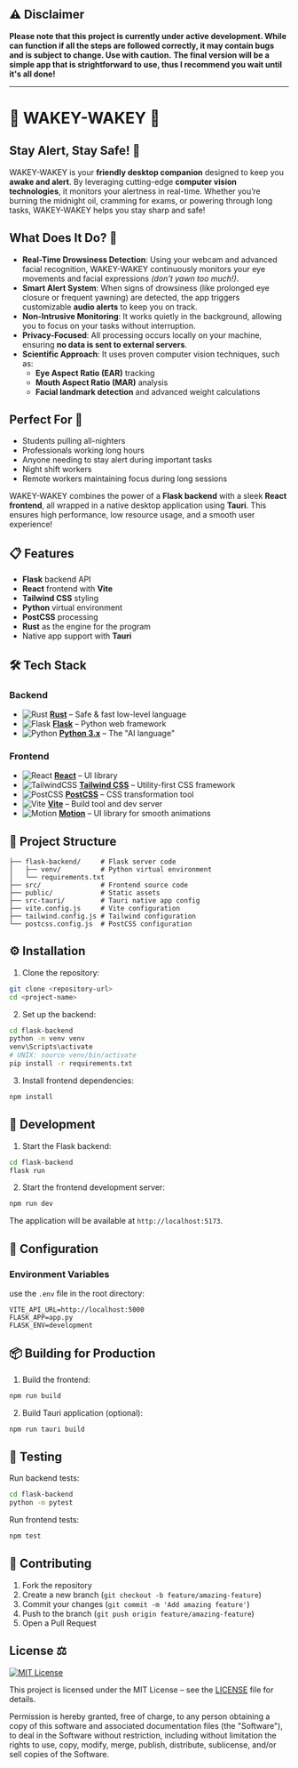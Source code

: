 ## **⚠️ Disclaimer**

**Please note that this project is currently under active development. While can function if all the steps are followed correctly, it may contain bugs and is subject to change. Use with caution.**
**The final version will be a simple app that is strightforward to use, thus I recommend you wait until it's all done!**

---

# 🚨 **WAKEY-WAKEY** 🚨

## **Stay Alert, Stay Safe!** 👀

WAKEY-WAKEY is your **friendly desktop companion** designed to keep you **awake and alert**. By leveraging cutting-edge **computer vision technologies**, it monitors your alertness in real-time. Whether you’re burning the midnight oil, cramming for exams, or powering through long tasks, WAKEY-WAKEY helps you stay sharp and safe!

## **What Does It Do?** 🤔

- **Real-Time Drowsiness Detection**: Using your webcam and advanced facial recognition, WAKEY-WAKEY continuously monitors your eye movements and facial expressions *(don’t yawn too much!)*.
- **Smart Alert System**: When signs of drowsiness (like prolonged eye closure or frequent yawning) are detected, the app triggers customizable **audio alerts** to keep you on track.
- **Non-Intrusive Monitoring**: It works quietly in the background, allowing you to focus on your tasks without interruption.
- **Privacy-Focused**: All processing occurs locally on your machine, ensuring **no data is sent to external servers**.
- **Scientific Approach**: It uses proven computer vision techniques, such as:
  - **Eye Aspect Ratio (EAR)** tracking
  - **Mouth Aspect Ratio (MAR)** analysis
  - **Facial landmark detection** and advanced weight calculations

## **Perfect For** 🎯

- Students pulling all-nighters
- Professionals working long hours
- Anyone needing to stay alert during important tasks
- Night shift workers
- Remote workers maintaining focus during long sessions

WAKEY-WAKEY combines the power of a **Flask backend** with a sleek **React frontend**, all wrapped in a native desktop application using **Tauri**. This ensures high performance, low resource usage, and a smooth user experience!

## **📋 Features**

- **Flask** backend API
- **React** frontend with **Vite**
- **Tailwind CSS** styling
- **Python** virtual environment
- **PostCSS** processing
- **Rust** as the engine for the program
- Native app support with **Tauri**

## **🛠 Tech Stack**

### **Backend**  
- ![Rust](https://img.shields.io/badge/Rust-000000?style=flat&logo=rust&logoColor=white) **[Rust](https://www.rust-lang.org/learn)** – Safe & fast low-level language  
- ![Flask](https://img.shields.io/badge/Flask-000000?style=flat&logo=flask&logoColor=white) **[Flask](https://flask.palletsprojects.com/)** – Python web framework  
- ![Python](https://img.shields.io/badge/Python-3776AB?style=flat&logo=python&logoColor=white) **[Python 3.x](https://www.python.org/)** – The "AI language"  

### **Frontend**  
- ![React](https://img.shields.io/badge/React-61DAFB?style=flat&logo=react&logoColor=black) **[React](https://reactjs.org/)** – UI library  
- ![TailwindCSS](https://img.shields.io/badge/Tailwind%20CSS-38B2AC?style=flat&logo=tailwind-css&logoColor=white) **[Tailwind CSS](https://tailwindcss.com/)** – Utility-first CSS framework  
- ![PostCSS](https://img.shields.io/badge/PostCSS-DD3A0A?style=flat&logo=postcss&logoColor=white) **[PostCSS](https://postcss.org/)** – CSS transformation tool  
- ![Vite](https://img.shields.io/badge/Vite-4FC08D?style=flat&logo=vite&logoColor=white) **[Vite](https://vitejs.dev/)** – Build tool and dev server  
- ![Motion](https://img.shields.io/badge/Motion-FF0080?style=flat&logo=motion&logoColor=white) **[Motion](https://motion.dev)** – UI library for smooth animations  

## **📁 Project Structure**

```
├── flask-backend/     # Flask server code
│   ├── venv/          # Python virtual environment
│   └── requirements.txt
├── src/               # Frontend source code
├── public/            # Static assets
├── src-tauri/         # Tauri native app config
├── vite.config.js     # Vite configuration
├── tailwind.config.js # Tailwind configuration
└── postcss.config.js  # PostCSS configuration
```

## **⚙️ Installation**

1. Clone the repository:
```sh
git clone <repository-url>
cd <project-name>
```

2. Set up the backend:
```sh
cd flask-backend
python -m venv venv
venv\Scripts\activate
# UNIX: source venv/bin/activate  
pip install -r requirements.txt
```

3. Install frontend dependencies:
```sh
npm install
```

## **🚀 Development**

1. Start the Flask backend:
```sh
cd flask-backend
flask run
```

2. Start the frontend development server:
```sh
npm run dev
```

The application will be available at `http://localhost:5173`.

## **🔧 Configuration**

### **Environment Variables**

use the `.env` file in the root directory:

```env
VITE_API_URL=http://localhost:5000
FLASK_APP=app.py
FLASK_ENV=development
```

## **📦 Building for Production**

1. Build the frontend:
```sh
npm run build
```

2. Build Tauri application (optional):
```sh
npm run tauri build
```

## **🧪 Testing**

Run backend tests:
```sh
cd flask-backend
python -m pytest
```

Run frontend tests:
```sh
npm test
```

## **🤝 Contributing**

1. Fork the repository
2. Create a new branch (`git checkout -b feature/amazing-feature`)
3. Commit your changes (`git commit -m 'Add amazing feature'`)
4. Push to the branch (`git push origin feature/amazing-feature`)
5. Open a Pull Request

## **License** ⚖️

[![MIT License](https://img.shields.io/badge/License-MIT-blue.svg)](https://opensource.org/licenses/MIT)

This project is licensed under the MIT License – see the [LICENSE](LICENSE) file for details.

Permission is hereby granted, free of charge, to any person obtaining a copy of this software and associated documentation files (the "Software"), to deal in the Software without restriction, including without limitation the rights to use, copy, modify, merge, publish, distribute, sublicense, and/or sell copies of the Software.


